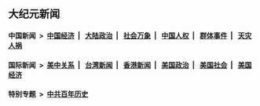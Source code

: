 ## 大纪元新闻

#### 中国新闻 &nbsp;>&nbsp; [中国经济](indexes/ncid283/README.md?05260445) &nbsp;| &nbsp; [大陆政治](indexes/ncid277/README.md?05260445) &nbsp;| &nbsp; [社会万象](indexes/ncid282/README.md?05260445) &nbsp;| &nbsp; [中国人权](indexes/ncid278/README.md?05260445) &nbsp;| &nbsp; [群体事件](indexes/ncid279/README.md?05260445) &nbsp;| &nbsp; [天灾人祸](indexes/ncid280/README.md?05260445)

#### 国际新闻 &nbsp;>&nbsp; [美中关系](indexes/nf1412576/README.md?05260445) &nbsp;| &nbsp; [台湾新闻](indexes/ncid1349361/README.md?05260445) &nbsp;| &nbsp; [香港新闻](indexes/ncid1349362/README.md?05260445) &nbsp;| &nbsp; [美国政治](indexes/ncid1078159/README.md?05260445) &nbsp;| &nbsp; [美国社会](indexes/ncid1078160/README.md?05260445) &nbsp;| &nbsp; [美国经济](indexes/ncid1078158/README.md?05260445)

#### 特别专题 &nbsp;>&nbsp; [中共百年历史](https://github.com/epoch-news/epoch-special/blob/master/README.md?05260445)  
